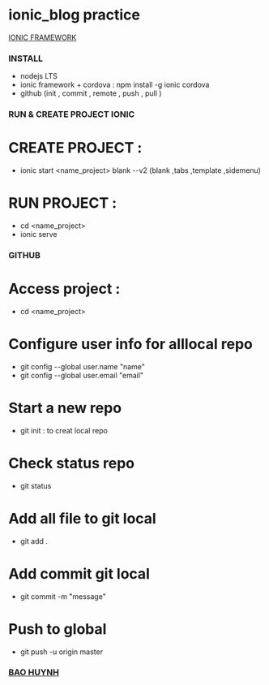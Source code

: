 # ionic_blog practice
[IONIC FRAMEWORK](https://ionicframework.com/docs/)
### INSTALL
  * nodejs LTS
  * ionic framework + cordova : npm install -g ionic cordova
  * github (init , commit , remote , push , pull )
### RUN & CREATE PROJECT IONIC 
  # CREATE PROJECT :
  * ionic start <name_project> blank --v2 (blank ,tabs ,template ,sidemenu)
  # RUN PROJECT : 
  * cd <name_project> 
  * ionic serve
### GITHUB
  # Access project :
  * cd <name_project>
  # Configure user info for alllocal repo
  * git config --global user.name "name"
  * git config --global user.email "email"
  # Start a new repo 
  * git init : to creat local repo
  # Check status repo
  * git status
  # Add all file to git local
  * git add .
  # Add commit git local
  * git commit -m "message"
  # Push to global
  * git push -u origin master
### [BAO HUYNH](https://github.com/freycd) 
